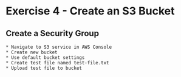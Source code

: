 # Exercise 4 - Create an S3 Bucket

## Create a Security Group
    * Navigate to S3 service in AWS Console
    * Create new bucket
    * Use default bucket settings
    * Create test file named test-file.txt
    * Upload test file to bucket
